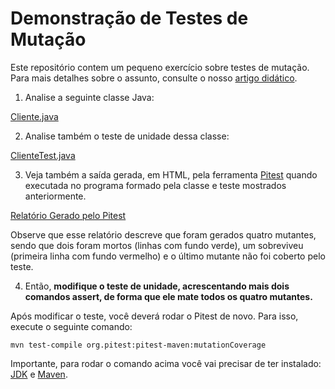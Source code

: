 # Demonstração de Testes de Mutação

Este repositório contem um pequeno exercício sobre testes de mutação. Para mais detalhes sobre o assunto, consulte o nosso [artigo didático](https://engsoftmoderna.info/artigos/testes-mutacao.html).

1. Analise a seguinte classe Java:

[Cliente.java]([https://github.com/mtov/demo-mutacao/blob/main/src/main/java/com/example/Cliente.java)

2. Analise também o teste de unidade dessa classe:

[ClienteTest.java](https://github.com/mtov/demo-mutacao/blob/main/src/test/java/com/example/ClienteTest.java)

3. Veja também a saída gerada, em HTML, pela ferramenta [Pitest](https://pitest.org/) quando executada no programa formado pela classe e teste mostrados anteriormente.

[Relatório Gerado pelo Pitest](https://github.com/mtov/demo-mutacao/blob/main/target/pit-reports/index.html)

Observe que esse relatório descreve que foram gerados quatro mutantes, sendo que dois foram mortos (linhas com fundo verde), um sobreviveu (primeira linha com fundo vermelho) e o último mutante não foi coberto pelo teste.

4. Então, **modifique o teste de unidade, acrescentando mais dois comandos assert, de forma que ele mate todos os quatro mutantes.**

Após modificar o teste, você deverá rodar o Pitest de novo. Para isso, execute o seguinte comando:

`mvn test-compile org.pitest:pitest-maven:mutationCoverage`

Importante, para rodar o comando acima você vai precisar de ter instalado: [JDK](https://www.oracle.com/br/java/technologies/downloads/) e [Maven](download).
